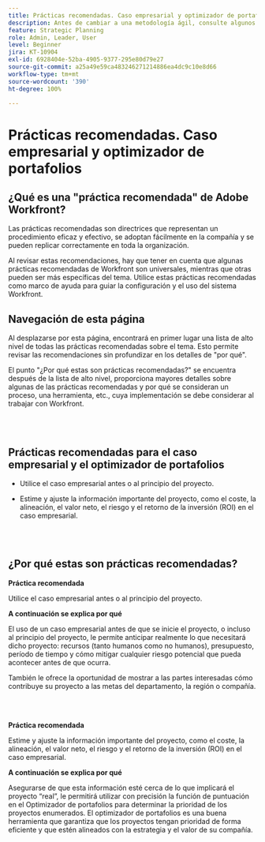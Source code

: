 ```yaml
---
title: Prácticas recomendadas. Caso empresarial y optimizador de portafolios
description: Antes de cambiar a una metodología ágil, consulte algunos consejos y preguntas que debe hacer.
feature: Strategic Planning
role: Admin, Leader, User
level: Beginner
jira: KT-10904
exl-id: 6928404e-52ba-4905-9377-295e80d79e27
source-git-commit: a25a49e59ca483246271214886ea4dc9c10e8d66
workflow-type: tm+mt
source-wordcount: '390'
ht-degree: 100%

---
```


# Prácticas recomendadas. Caso empresarial y optimizador de portafolios

## ¿Qué es una &quot;práctica recomendada&quot; de Adobe Workfront?

Las prácticas recomendadas son directrices que representan un procedimiento eficaz y efectivo, se adoptan fácilmente en la compañía y se pueden replicar correctamente en toda la organización.

Al revisar estas recomendaciones, hay que tener en cuenta que algunas prácticas recomendadas de Workfront son universales, mientras que otras pueden ser más específicas del tema. Utilice estas prácticas recomendadas como marco de ayuda para guiar la configuración y el uso del sistema Workfront.

## Navegación de esta página

Al desplazarse por esta página, encontrará en primer lugar una lista de alto nivel de todas las prácticas recomendadas sobre el tema. Esto permite revisar las recomendaciones sin profundizar en los detalles de &quot;por qué&quot;.

El punto &quot;¿Por qué estas son prácticas recomendadas?&quot; se encuentra después de la lista de alto nivel, proporciona mayores detalles sobre algunas de las prácticas recomendadas y por qué se consideran un proceso, una herramienta, etc., cuya implementación se debe considerar al trabajar con Workfront.

</br>
</br>

## Prácticas recomendadas para el caso empresarial y el optimizador de portafolios

* Utilice el caso empresarial antes o al principio del proyecto.

* Estime y ajuste la información importante del proyecto, como el coste, la alineación, el valor neto, el riesgo y el retorno de la inversión (ROI) en el caso empresarial.

</br>
</br>

## ¿Por qué estas son prácticas recomendadas?

**Práctica recomendada**

Utilice el caso empresarial antes o al principio del proyecto.

**A continuación se explica por qué**

El uso de un caso empresarial antes de que se inicie el proyecto, o incluso al principio del proyecto, le permite anticipar realmente lo que necesitará dicho proyecto: recursos (tanto humanos como no humanos), presupuesto, período de tiempo y cómo mitigar cualquier riesgo potencial que pueda acontecer antes de que ocurra.

También le ofrece la oportunidad de mostrar a las partes interesadas cómo contribuye su proyecto a las metas del departamento, la región o compañía.

</br>
</br>

**Práctica recomendada**

Estime y ajuste la información importante del proyecto, como el coste, la alineación, el valor neto, el riesgo y el retorno de la inversión (ROI) en el caso empresarial.

**A continuación se explica por qué**

Asegurarse de que esta información esté cerca de lo que implicará el proyecto “real”, le permitirá utilizar con precisión la función de puntuación en el Optimizador de portafolios para determinar la prioridad de los proyectos enumerados. El optimizador de portafolios es una buena herramienta que garantiza que los proyectos tengan prioridad de forma eficiente y que estén alineados con la estrategia y el valor de su compañía.
